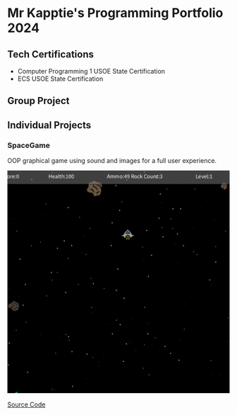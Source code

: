 # Mr Kapptie's Programming Portfolio 2024

## Tech Certifications
* Computer Programming 1 USOE State Certification
* ECS USOE State Certification

## Group Project

## Individual Projects

### SpaceGame
OOP graphical game using sound and images for a full user experience.

![Gameplay](https://github.com/kappter/programmingportfolioA22024/blob/main/images/sg1.png?raw=true)

[Source Code](https://github.com/kappter/programmingportfolioA22024/blob/main/src/SpaceGame2.zip)
